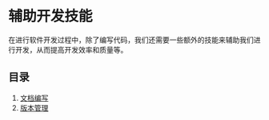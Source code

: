 # 辅助开发技能

在进行软件开发过程中，除了编写代码，我们还需要一些额外的技能来辅助我们进行开发，从而提高开发效率和质量等。

## 目录

1. [文档编写](01-文档编写)
2. [版本管理](02-版本管理)